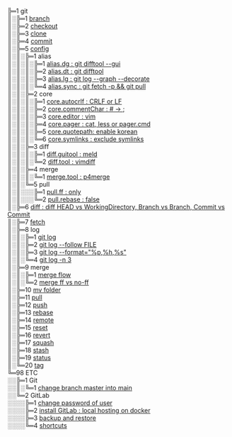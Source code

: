 ╠═1 git  
║░╠═1 [branch](01_git/01_branch/01_git_branch.md)  
║░╠═2 [checkout](01_git/02_checkout/01_git_checkout.md)  
║░╠═3 [clone](01_git/03_clone/01_git_clone.md)  
║░╠═4 [commit](01_git/04_commit/01_git_commit.md)  
║░╠═5 [config](https://git-scm.com/docs/git-config)  
║░║░╠═1 alias  
║░║░║░╠═1 [alias.dg : git difftool --gui](01_git/05_config/01_alias/01_alias.dg.md)  
║░║░║░╠═2 [alias.dt : git difftool](01_git/05_config/01_alias/02_alias.dt.md)  
║░║░║░╠═3 [alias.lg : git log --graph --decorate](01_git/05_config/01_alias/03_alias.lg.md)  
║░║░║░╚═4 [alias.sync : git fetch -p && git pull](01_git/05_config/01_alias/04_alias.sync.md)  
║░║░╠═2 core  
║░║░║░╠═1 [core.autocrlf : CRLF or LF](01_git/05_config/02_core/01_core.autocrlf.md)  
║░║░║░╠═2 [core.commentChar : # -> ;](01_git/05_config/02_core/02_core.commentChar_semicolon.md)  
║░║░║░╠═3 [core.editor : vim](01_git/05_config/02_core/03_core.editor_vim.md)  
║░║░║░╠═4 [core.pager : cat, less or pager.cmd](01_git/05_config/02_core/04_core.pager_cat.md)  
║░║░║░╠═5 [core.quotepath: enable korean](01_git/05_config/02_core/05_core.quotepath_korean.md)  
║░║░║░╚═6 [core.symlinks : exclude symlinks](01_git/05_config/02_core/06_core.symlinks.md)  
║░║░╠═3 diff  
║░║░║░╠═1 [diff.guitool : meld](01_git/05_config/03_diff/01_diff.guitool_meld.md)  
║░║░║░╚═2 [diff.tool : vimdiff](01_git/05_config/03_diff/02_diff.tool_vimdiff.md)  
║░║░╠═4 merge  
║░║░║░╚═1 [merge.tool : p4merge](01_git/05_config/04_merge/01_merge.tool_p4merge.md)  
║░║░╚═5 pull  
║░║░░░╠═1 [pull.ff : only](01_git/05_config/05_pull/01_pull.ff_only.md)  
║░║░░░╚═2 [pull.rebase : false](01_git/05_config/05_pull/02_pull.rebase_false.md)  
║░╠═6 [diff : diff HEAD vs WorkingDirectory, Branch vs Branch, Commit vs Commit](01_git/06_diff/01_git_diff.md)  
║░╠═7 [fetch](01_git/07_fetch/01_git_fetch.md)  
║░╠═8 log  
║░║░╠═1 [git log](01_git/08_log/01_git_log.md)  
║░║░╠═2 [git log --follow FILE](01_git/08_log/02_git_log_follow_file.md)  
║░║░╠═3 [git log --format="%p,%h,%s"](01_git/08_log/03_git_log_format.md)  
║░║░╚═4 [git log -n 3](01_git/08_log/04_git_log_n_3.md)  
║░╠═9 merge  
║░║░╠═1 [merge flow](01_git/09_merge/01_git_merge_flow.md)  
║░║░╚═2 [merge ff vs no-ff](01_git/09_merge/02_git_merge_ff_no-ff.md)  
║░╠═10 [mv folder](01_git/10_mv/01_git_mv_folder.md)  
║░╠═11 [pull](01_git/11_pull/01_git_pull.md)  
║░╠═12 [push](01_git/12_push/01_git_push.md)  
║░╠═13 [rebase](01_git/13_rebase/01_git_rebase.md)  
║░╠═14 [remote](01_git/14_remote/01_git_remote.md)  
║░╠═15 [reset](01_git/15_reset/01_git_reset.md)  
║░╠═16 [revert](01_git/16_revert/01_git_revert.md)  
║░╠═17 [squash](01_git/17_squash/01_git_squash_commit.md)  
║░╠═18 [stash](01_git/18_stash/01_git_stash.md)  
║░╠═19 [status](01_git/19_status/01_git_status.md)  
║░╚═20 [tag](01_git/20_tag/01_git_tag.md)  
╚═98 ETC  
░░╠═1 Git  
░░║░╚═1 [change branch master into main](98_ETC/01_Git/01_change_branch_master_into_main.md)  
░░╚═2 GitLab  
░░░░╠═1 [change password of user](98_ETC/02_GitLab/01_change_password_of_user_on_gitlab.md)  
░░░░╠═2 [install GitLab : local hosting on docker](98_ETC/02_GitLab/02_install_local_hosting_GitLab_on_docker.md)  
░░░░╠═3 [backup and restore](98_ETC/02_GitLab/03_backup_local_hosting_GitLab_on_docker.md)  
░░░░╚═4 [shortcuts](https://docs.gitlab.com/ee/workflow/shortcuts.html)  

